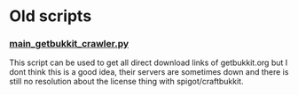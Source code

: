 # Old scripts

### [main_getbukkit_crawler.py](main_getbukkit_crawler.py)
This script can be used to get all direct download links of getbukkit.org but I dont think this is a good idea, their servers are sometimes down and there is still no resolution about the license thing with spigot/craftbukkit.
